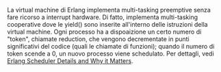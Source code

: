 La virtual machine di Erlang implementa multi-tasking preemptive senza fare
ricorso a interrupt hardware. Di fatto, implementa multi-tasking cooperative
dove le yield() sono inserite all'interno delle istruzioni della virtual
machine. Ogni processo ha a dispoaizione un certo numero di "token", chiamate
reduction, che vengono decrementate in punti significativi del codice (quali le
chiamate di funzioni); quando il numero di token scende a 0, un nuovo processo
viene schedulato. Per dettagli, vedi [Erlang Scheduler Details and Why it
Matters](hamidreza-s.github.io/erlang/scheduling/real-time/preemptive/migration/2016/02/09/erlang-scheduler-details.html).
